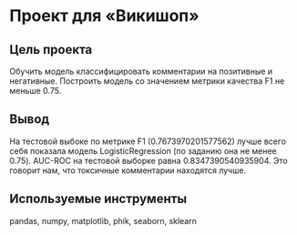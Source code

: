 # Проект для «Викишоп»

## Цель проекта
Обучить модель классифицировать комментарии на позитивные и негативные. Построить модель со значением метрики качества F1 не меньше 0.75.

## Вывод
На тестовой выбоке по метрике F1 (0.7673970201577562) лучше всего себя показала модель LogisticRegression (по заданию она не менее 0.75). AUC-ROC на тестовой выборке равна 0.8347390540935904. Это говорит нам, что токсичные комментарии находятся лучше.

## Используемые инструменты
pandas, numpy, matplotlib, phik, seaborn, sklearn

